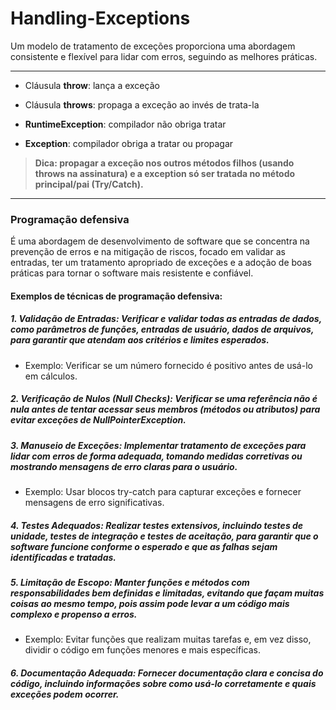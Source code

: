 # Handling-Exceptions

Um modelo de tratamento de exceções proporciona uma abordagem consistente e flexível para lidar com erros, seguindo as melhores práticas.

-----

- Cláusula **throw**: lança a exceção
- Cláusula **throws**: propaga a exceção ao invés de trata-la

- **RuntimeException**: compilador não obriga tratar
- **Exception**: compilador obriga a tratar ou propagar

> **Dica: propagar a exceção nos outros métodos filhos (usando throws na assinatura) e a exception só ser tratada no método principal/pai (Try/Catch).**

----

### Programação defensiva
  É uma abordagem de desenvolvimento de software que se concentra na prevenção de erros e na mitigação de riscos, focado em validar as entradas, ter um tratamento apropriado de exceções e a adoção de boas práticas para tornar o software mais resistente e confiável.

  
  #### Exemplos de técnicas de programação defensiva:

  ##### 1. Validação de Entradas: Verificar e validar todas as entradas de dados, como parâmetros de funções, entradas de usuário, dados de arquivos, para garantir que atendam aos critérios e limites esperados. 
  
  - Exemplo: Verificar se um número fornecido é positivo antes de usá-lo em cálculos.
  
  ##### 2. Verificação de Nulos (Null Checks): Verificar se uma referência não é nula antes de tentar acessar seus membros (métodos ou atributos) para evitar exceções de NullPointerException.

  ##### 3. Manuseio de Exceções: Implementar tratamento de exceções para lidar com erros de forma adequada, tomando medidas corretivas ou mostrando mensagens de erro claras para o usuário. 
  
  - Exemplo: Usar blocos try-catch para capturar exceções e fornecer mensagens de erro significativas.

  ##### 4. Testes Adequados: Realizar testes extensivos, incluindo testes de unidade, testes de integração e testes de aceitação, para garantir que o software funcione conforme o esperado e que as falhas sejam identificadas e tratadas.

  ##### 5. Limitação de Escopo: Manter funções e métodos com responsabilidades bem definidas e limitadas, evitando que façam muitas coisas ao mesmo tempo, pois assim pode levar a um código mais complexo e propenso a erros. 
  
 -  Exemplo: Evitar funções que realizam muitas tarefas e, em vez disso, dividir o código em funções menores e mais específicas.

  ##### 6. Documentação Adequada: Fornecer documentação clara e concisa do código, incluindo informações sobre como usá-lo corretamente e quais exceções podem ocorrer.

